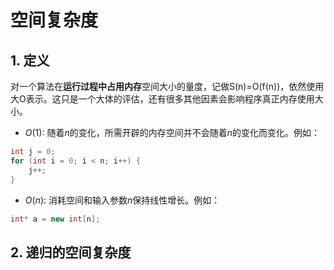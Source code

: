 # 空间复杂度

## 1. 定义

对一个算法在**运行过程中占用内存**空间大小的量度，记做S(n)=O(f(n))，依然使用大O表示。这只是一个大体的评估，还有很多其他因素会影响程序真正内存使用大小。

* $O(1)$: 随着$n$的变化，所需开辟的内存空间并不会随着$n$的变化而变化。例如：
``` C++
int j = 0;
for (int i = 0; i < n; i++) {
    j++;
}
```

* $O(n)$: 消耗空间和输入参数$n$保持线性增长。例如：
```C++
int* a = new int[n];
```

## 2. 递归的空间复杂度

